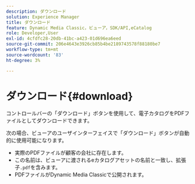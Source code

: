 ```yaml
---
description: ダウンロード
solution: Experience Manager
title: ダウンロード
feature: Dynamic Media Classic，ビューア，SDK/API,eCatalog
role: Developer,User
exl-id: 4cfdfc28-20db-41bc-a423-01d696ea6eed
source-git-commit: 206e4643e3926cb85b4be2189743578f88180be7
workflow-type: tm+mt
source-wordcount: '83'
ht-degree: 3%

---
```


# ダウンロード{#download}

コントロールバーの「ダウンロード」ボタンを使用して、電子カタログをPDFファイルとしてダウンロードできます。

次の場合、ビューアのユーザインターフェイスで「ダウンロード」ボタンが自動的に使用可能になります。

* 実際のPDFファイルが顧客の会社に存在します。
* この名前は、ビューアに渡されるeカタログアセットの名前と一致し、拡張子`.pdf`を含みます。
* PDFファイルがDynamic Media Classicで公開されます。

